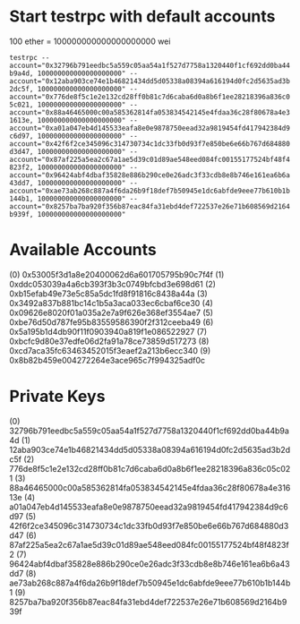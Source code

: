 
# Start testrpc with default accounts

100 ether = 100000000000000000000 wei

`testrpc --account="0x32796b791eedbc5a559c05aa54a1f527d7758a1320440f1cf692dd0ba44b9a4d, 100000000000000000000" --account="0x12aba903ce74e1b46821434dd5d05338a08394a616194d0fc2d5635ad3b2dc5f, 100000000000000000000" --account="0x776de8f5c1e2e132cd28ff0b81c7d6caba6d0a8b6f1ee28218396a836c05c021, 100000000000000000000" --account="0x88a46465000c00a585362814fa053834542145e4fdaa36c28f80678a4e31613e, 100000000000000000000" --account="0xa01a047eb4d145533eafa8e0e9878750eead32a9819454fd417942384d9c6d97, 100000000000000000000" --account="0x42f6f2ce345096c314730734c1dc33fb0d93f7e850be6e66b767d684880d3d47, 100000000000000000000" --account="0x87af225a5ea2c67a1ae5d39c01d89ae548eed084fc00155177524bf48f4823f2, 100000000000000000000" --account="0x96424abf4dbaf35828e886b290ce0e26adc3f33cdb8e8b746e161ea6b6a43dd7, 100000000000000000000" --account="0xae73ab268c887a4f6da26b9f18def7b50945e1dc6abfde9eee77b610b1b144b1, 100000000000000000000" --account="0x8257ba7ba920f356b87eac84fa31ebd4def722537e26e71b608569d2164b939f, 100000000000000000000"`

Available Accounts
==================
(0) 0x53005f3d1a8e20400062d6a601705795b90c7f4f
(1) 0xddc053039a4a6cb393f3b3c0749bfcbd3e698d61
(2) 0xb15efab49e73e5c85a5dc1fd8f91816c8438a44a
(3) 0x3492a837b881bc14c1b5a3aca033ec6cbaf6ce30
(4) 0x09626e8020f01a035a2e7a9f626e368ef3554ae7
(5) 0xbe76d50d787fe95b83559586390f2f312ceeba49
(6) 0x5a195b1d4db90f11f0903940a819f1e086522927
(7) 0xbcfc9d80e37edfe06d2fa91a78ce73859d517273
(8) 0xcd7aca35fc63463452015f3eaef2a213b6ecc340
(9) 0x8b82b459e004272264e3ace965c7f994325adf0c

Private Keys
==================
(0) 32796b791eedbc5a559c05aa54a1f527d7758a1320440f1cf692dd0ba44b9a4d
(1) 12aba903ce74e1b46821434dd5d05338a08394a616194d0fc2d5635ad3b2dc5f
(2) 776de8f5c1e2e132cd28ff0b81c7d6caba6d0a8b6f1ee28218396a836c05c021
(3) 88a46465000c00a585362814fa053834542145e4fdaa36c28f80678a4e31613e
(4) a01a047eb4d145533eafa8e0e9878750eead32a9819454fd417942384d9c6d97
(5) 42f6f2ce345096c314730734c1dc33fb0d93f7e850be6e66b767d684880d3d47
(6) 87af225a5ea2c67a1ae5d39c01d89ae548eed084fc00155177524bf48f4823f2
(7) 96424abf4dbaf35828e886b290ce0e26adc3f33cdb8e8b746e161ea6b6a43dd7
(8) ae73ab268c887a4f6da26b9f18def7b50945e1dc6abfde9eee77b610b1b144b1
(9) 8257ba7ba920f356b87eac84fa31ebd4def722537e26e71b608569d2164b939f


